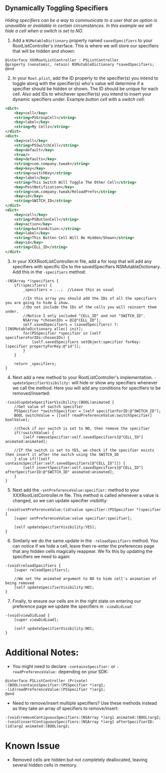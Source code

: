 ## Dynamically Toggling Specifiers
*Hiding specifiers can be a way to communicate to a user that an option is unavailble or available in certain circumstances. In this example we will hide a cell when a switch is set to NO.*

1. Add a `NSMutableDictionary` property named `savedSpecifiers` to your RootListController's interface. This is where we will store our specifiers that will be hidden and shown:

```objc
@interface XXXRootListController : PSListController
@property (nonatomic, retain) NSMutableDictionary *savedSpecifiers;
@end
```

2. In your `Root.plist`, add the ID property to the specifier(s) you intend to toggle along with the specifier(s) who's value will determine if a specifier should be hidden or shown. The ID should be unique for each cell. Also add IDs to whichever specifier(s) you intend to insert your dynamic specifiers under. Example *button cell* with a *switch cell*:

```xml
<dict>
	<key>cell</key>
	<string>PSGroupCell</string>
	<key>label</key>
	<string>My Cells</string>
</dict>
<dict>
	<key>cell</key>
	<string>PSSwitchCell</string>
	<key>default</key>
	<true/>
	<key>defaults</key>
	<string>com.company.tweak</string>
	<key>key</key>
	<string>switchKey</string>
	<key>label</key>
	<string>This Switch Will Toggle The Other Cell</string>
	<key>PostNotification</key>
	<string>com.company.tweak/ReloadPrefs</string>
	<key>id</key>
	<string>SWITCH_ID</string>
</dict>
<dict>
	<key>cell</key>
	<string>PSButtonCell</string>
	<key>action</key>
	<string>buttonAction:</string>
	<key>label</key>
	<string>This Button Cell Will Be Hidden/Shown</string>
	<key>id</key>
	<string>CELL_ID</string>
</dict>
```

3. In your XXXRootListController.m file, add a for loop that will add any specifiers with specific IDs to the savedSpecifiers NSMutableDictionary. Add this in the `-specifiers` method:

```objc
-(NSArray *)specifiers {
	if(!specifiers) {
		_specifiers = ...;  //Leave this as usual

		//In this array you should add the IDs of all the specifiers you are going to hide & show.
		//Do not include the IDs of the cells you will reinsert them under.
		//Notice I only included "CELL_ID" and not "SWITCH_ID".
		NSArray *chosenIDs = @[@"CELL_ID"];
		self.savedSpecifiers = (savedSpecifiers) ?: [[NSMutableDictionary alloc] init];
		for(PSSpecifier *specifier in [self specifiersForIDs:chosenIDs) {
			[self.savedSpecifiers setObject:specifier forKey:[specifier propertyForKey:@"id"]];
		}
	}

	return _specifiers;
}
```

4. Next add a new method to your RootListController's implementation. `-updateSpecifierVisibility:` will hide or show any specifiers whenever we call the method. Here you will add any conditions for specifiers to be removed/inserted:

```objc
-(void)updateSpecifierVisibility:(BOOL)animated {
	//Get value of switch specifier
	PSSpecifier *switchSpecifier = [self specifierForID:@"SWITCH_ID"];
	BOOL switchValue = [[self readPreferenceValue:switchSpecifier] boolValue];

	//Check if our switch is set to NO, then remove the specifier
	if(!switchValue) {
		[self removeSpecifier:self.savedSpecifiers[@"CELL_ID"] animated:animated];

	//If the switch is set to YES, we check if the specifier exists then insert it after the switch using the SWITCH_ID
	} else if(![self containsSpecifier:self.savedSpecifiers[@"CELL_ID"]]) {
		[self insertSpecifier:self.savedSpecifiers[@"CELL_ID"] afterSpecifierID:@"SWITCH_ID" animated:animated];
	}
}
```

5. Next add the `-setPreferenceValue:specifier:` method to your XXXRootListController.m file. This method is called whenever a value is changed, so we can update specifier visibility:

```objc
-(void)setPreferenceValue:(id)value specifier:(PSSpecifier *)specifier {
	[super setPreferenceValue:value specifier:specifier];

	[self updateSpecifierVisibility:YES];
}
```

6. Similarly we do the same update in the `-reloadSpecifiers` method. You can notice if we hide a cell, leave then re-enter the preferences page that any hidden cells magically reappear. We fix this by updating the specifiers we need to again:

```objc
-(void)reloadSpecifiers {
	[super reloadSpecifiers];

	//We set the animated argument to NO to hide cell's animation of being removed
	[self updateSpecifierVisibility:NO];
}
```

7. Finally, to ensure our cells are in the right state on entering our preference page we update the specifiers in `-viewDidLoad`:

```objc
-(void)viewDidLoad {
	[super viewDidLoad];

	[self updateSpecifierVisibility:NO];
}
```

# Additional Notes:
- You might need to declare `-containsSpecifier:` or `-readPreferenceValue:` depending on your SDK:

```objc
@interface PSListController (Private)
-(BOOL)containsSpecifier:(PSSpecifier *)arg1;
-(id)readPreferenceValue:(PSSpecifier *)arg1;
@end
```

- Need to remove/insert multiple specifiers? Use these methods instead as they take an array of specifiers to remove/insert:
```objc
-(void)removeContiguousSpecifiers:(NSArray *)arg1 animated:(BOOL)arg2;
-(void)insertContiguousSpecifiers:(NSArray *)arg1 afterSpecifierID:(id)arg2 animated:(BOOL)arg3;
```

# Known Issue
- Removed cells are hidden but not completely deallocated, leaving several hidden cells in memory.
